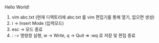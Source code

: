 Hello World!

1. vim abc.txt (현재 디렉토리에 abc.txt 를 vim 편집기를 통해 열기, 없으면 생성)
2. i -> Insert Mode (입력모드)
3. esc -> 모드 종료
4. : -> 명령창 실행, w -> Write, q -> Quit
   => :wq 로 저장 및 편집 종료

